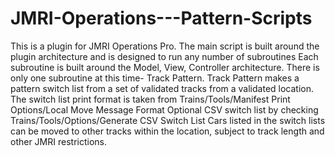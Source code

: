 # JMRI-Operations---Pattern-Scripts
This is a plugin for JMRI Operations Pro.
The main script is built around the plugin architecture and is designed to run any number of subroutines
Each subroutine is built around the Model, View, Controller architecture.
There is only one subroutine at this time- Track Pattern.
Track Pattern makes a pattern switch list from a set of validated tracks from a validated location.
The switch list print format is taken from Trains/Tools/Manifest Print Options/Local Move Message Format
Optional CSV switch list by checking Trains/Tools/Options/Generate CSV Switch List
Cars listed in the switch lists can be moved to other tracks within the location, subject to track length and other JMRI restrictions.
